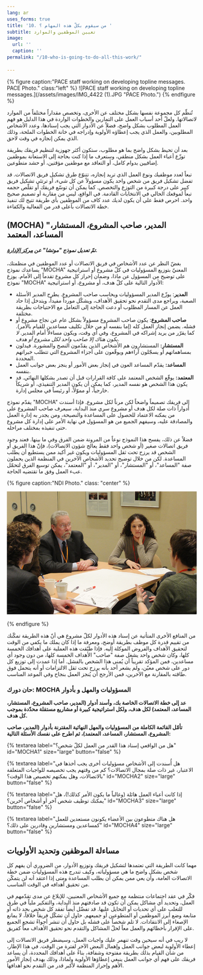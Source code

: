 ```yaml
---
lang: ar
uses_forms: true
title: '10. من سيقوم بكلّ هذه المهام ؟ '
subtitle: تعيين الموظفين والموارد
image:
  url: ''
  caption: ''
permalink: "/10-who-is-going-to-do-all-this-work/"

---
```

{% figure caption:"PACE staff working on developing topline messages. PACE Photo." class:"left" %} ![PACE staff working on developing topline messages.](/assets/images/IMG_4422 (1).JPG "PACE Photo.") {% endfigure %}

تُنظّم كل مجموعة نفسها بشكل مختلف عن الأخرى، وتخصص مقداراً مختلفاً من الموارد لاتصالاتها. ولعلّ أحد أسباب العمل على التمارين والخطوات الواردة في هذا الدليل هو فهم العمل المطلوب بشكل واضح، فضلاً عن الأدوار التي يجب إسنادها، وعدد الأشخاص المطلوبين، والعمل الذي يجب إعطاؤه الأولوية وإدراجه في خانة الخطوات الملحة، وذلك الذي يمكن إنجازه في وقت لاحق.

بعد أن تحيط بشكل واضح بما هو مطلوب، ستكون أكثر جهوزية لتنظيم فريقك بطريقة توزّع أعباء العمل بشكل منطقي، وستعرف ما إذا كنت بحاجة إلى الاستعانة بموظفين إضافيين بدوام كامل، أو التعاقد مع موظفين مؤقتين، أو حشد متطوعين.

تبعاً لعدد موظفيك ونوع العمل الذي تريد إنجازه، تتنوّع طرق تشكيل فريق الاتصالات. قد تفضل تشكيل فريق من شخص واحد يكون مسؤولاً عن كل شيء، أو ترتئي تشكيل فريق كبير على درجة كبيرة من التوزع والتخصص. كما يمكن أن توسّع فريقك أو تقلّص حجمه تبعاً لموقعك الحالي في الانتخابات القادمة. في الواقع، ليس من مقاربة أو تصميم صحيح واحد. احرص فقط على أن يكون لديك عدد كاف من الموظفين بأي طريقة تتيح لك تنفيذ خطة الاتصالات بأعلى قدر من الفعالية والكفاءة.

## (MOCHA) "المدير، صاحب المشروع، المستشار، المساعد، المعتمد

#### _تمّ تعديل نموذج "موتشا" عن_ [_مركز الإدارة_](http://www.managementcenter.org/wp-content/uploads/2015/08/MOCHA-for-managers.pdf)_._

بغضّ النظر عن عدد الأشخاص في فريق الاتصالات أو عدد الموظفين في منظمتك، يساعدك نموذج "MOCHA" المعنيّ بتوزيع المسؤوليات في كلّ مشروع أو استراتيجية على توضيح من المسؤول عن ماذا، وضمان إحراز كل مشروع تقدماً إلى الأمام. يوزع نموذج "MOCHA" الأدوار التالية على كلّ هدف، أو مشروع، أو استراتيجية:

* **المدير**: يوزّع المدير المسؤوليات ويحاسب صاحب المشروع. يطرح المدير الأسئلة الصعبة، ويراجع مدى التقدم نحو تحقيق الأهداف، ويشكّل مورداً مفيداً، ويتدخل إذا حاد العمل عن المسار المطلوب أو دعت الحاجة إلى التعامل مع الاحتياجات بطريقة مختلفة.
* **صاحب المشروع**: يكون صاحب المشروع مسؤولاً بشكل عام عن نجاح مشروع أو فشله. يضمن إنجاز العمل كله (إما بنفسه أو من خلال تكليف مساعدين للقيام بالأمر). كما يقرّر من يريد إشراكه في المشروع، وفي أي وقت، ويكون مساءلاً أمام المدير. _لا يكون هناك إلا صاحب واحد لكل مشروع أو هدف_.
* **المستشار:** المستشارون هم الأشخاص الذين يقدّمون النصح والمشورة. فيدلون بمساهماتهم أو يسجّلون آراءهم ويوقّعون على أجزاء المشروع التي تتطلب خبراتهم المحددة.
* **المساعد:** يقدّم المساعد العون في إنجاز بعض الأمور أو ينجز بعض جوانب العمل بنفسه.
* **المعتمد:** يوقّع الشخص المعتمد على كافة القرارات قبل أن تصدر بشكلها النهائي. قد يكون هذا الشخص هو نفسه المدير، كما يمكن أن يكون المدير التنفيذي، أو شريكاً خارجياً، أو مموّلاً، أو رئيساً في مجلس إدارة.

يقدّم نموذج "MOCHA" إلى فريقك تصميماً واضحاً لكن مرناً لكل مشروع. فإذا أسندت أدواراً ذات صلة لكل هدف أو مشروع سري منذ البداية، سيعرف صاحب المشروع على من يمكنه الاعتماد للحصول على المساعدة والنصيحة، ومن يجدر به إدارة العمل والمصادقة عليه، وسيفهم الجميع من هو المسؤول في نهاية الأمر على إدارة كل مشروع حتى تنفيذه بمختلف مراحله.

فضلاً عن ذلك، يفسح هذا النموذج نوعاً من المرونة ضمن الفرق وفي ما بينها. فعند وجود فريق اتصالات صغير (أو شخص واحد فقط يعالج شؤون الاتصالات)، فإنّ هذا الفريق أو الشخص قد يرزح تحت ثقل المسؤوليات ويكون غير أكيد ممن يستطيع أن يطلب المساعدة. لكن من خلال توضيح تحديد الأشخاص الآخرين في المنظمة الذين يحملون صفة "المساعد"، أو "المستشار"، أو "المدير"، أو "المعتمد"، يمكن توسيع الفرق لتحمّل عبء العمل وفق ما تقتضيه الحاجة.

{% figure caption:"NDI Photo." class: "center" %}

![](/assets/images/NDI_smallgroup-1.jpg)

{% endfigure %}

من المنافع الأخرى المتأتية عن إسناد هذه الأدوار لكلّ مشروع هي أنّ هذه الطريقة تمكّنك من تقييم قدرة كل موظف بطريقة أوضح، ومعرفة ما إذا كان يملك ما يكفي من الوقت لتحقيق الأهداف والفروض الموكلة إليه. فإذا طبّقت هذه العملية على أهدافك الخمسة كلها، وكان شخص واحد يشغل صفة "صاحب" الأهداف الخمسة كلها، من دون وجود أي مساعدين، فمن المؤكد تقريباً أن يُمنى هذا الشخص بالفشل. أما إذا عمدت إلى توزيع كل دور على شخص معيّن، ولم يشعر أحد بأنه يرزح تحت ثقل الالتزامات أو أنه يتحمل فوق طاقته بالمقارنة مع الآخرين، فمن الأرجح أن يُنجز العمل بنجاح وفي الموعد المناسب.

### حان دورك: MOCHA المسؤوليات والمهل و بأدوار

**عد إلى خطة الاتصالات الخاصة بك، وأسند أدوار (المدير، صاحب المشروع، المستشار، المساعد، المعتمد) لكل هدف، ولكل استراتيجية كبيرة أو مشاريع مستقلة محدّدة بموجب كل هدف.**

**تأمّل القائمة الكاملة من المسؤوليات والمهل النهائية المقترنة بأدوار (المدير، صاحب المشروع، المستشار، المساعد، المعتمد)، ثم اطرح على نفسك الأسئلة التالية:**

{% textarea label="هل من الواقعي إسناد هذا القدر من العمل لكلّ شخص؟" id="MOCHA1" size="large" button="false" %}

{% textarea label="هل أُسندت إلى الأشخاص مسؤوليات أخرى يجب أخذها في الاعتبار، غير ذات صلة بمجال الاتصالات؟ كم من وقتهم يجب تخصيصه للواجبات المتعلقة بالاتصالات، وهل يمكنهم تخصيص هذا الوقت؟" id="MOCHA2" size="large" button="false" %}

{% textarea label="إذا كانت أعباء العمل هائلة (وغالباً ما يكون الأمر كذلك!)، هل يمكنك توظيف شخص آخر أو أشخاص آخرين؟" id="MOCHA3" size="large" button="false" %}

{% textarea label="هل هناك متطوعون بين الأعضاء يكونون مستعدين للعمل كمساعدين ومستشارين وقادرين على ذلك؟" id="MOCHA4" size="large" button="false" %}

## مساءلة الموظفين وتحديد الأولويات

مهما كانت الطريقة التي تعتمدها لتشكيل فريقك وتوزيع الأدوار، من الضروري أن يفهم كل شخص بشكل واضح ما هي مسؤولياته، وكيف تندرج هذه المسؤوليات ضمن خطة الاتصالات العامة، وأن يعي ممن يمكن أن يطلب المساعدة ومتى إذا اعتقد أنه لن يتمكّن من تحقيق أهدافه في الوقت المناسب.

فكّر في عقد اجتماعات منتظمة مع جميع الأشخاص المعنيين، للإبلاغ عن مدى تقدّمهم في العمل، وتحديد أي مشاكل يمكن أن تكون قد صادفتهم منذ البداية، والتفكير ملياً في طرق للتغلب على أي تحديات أو التحايل عليها. قد تفضّل أيضاً تفقد كل شخص بحد ذاته أو متابعة وضع أبرز الموظفين أو المتطوعين أو جميعهم. حاول أن تشكّل فريقاً خلاقاً، لا يمانع الإصغاء إلى الانتقادات. لا تلم شخصاً على فشله بل حاول أن تنشر أجواءً تشجع الجميع على الإقرار بأخطائهم والعمل معاً لحلّ المشاكل والتقدم نحو تحقيق الأهداف معاً كفريق.

لا ريب في أنه سيحين وقت تنهمر عليك واجبات العمل، وسيضطر فريق الاتصالات إلى إعطاء الأولوية لبعض جوانب العمل وإهمال البعض الآخر لفترة من الوقت. في هذا الإطار، من شأن القيام بذلك بطريقة مفتوحة وشفافة، بناءً على أهدافك المحددة، أن يساعد فريقك على فهم أي جوانب العمل ينبغي إعطاؤها الأولوية ولماذا، وذلك بهدف إنجاز الأمور الأهم وإحراز المنظمة لأكبر قدر من التقدم نحو أهدافها.
